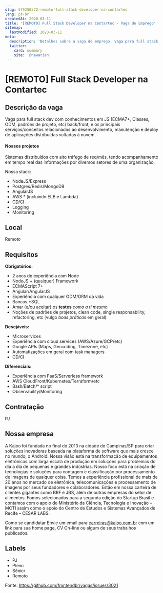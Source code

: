 ```yaml
---
slug: 579250572-remoto-full-stack-developer-na-contartec
lang: pt-br
createdAt: 2020-03-11
title: '[REMOTO] Full Stack Developer na Contartec - Vaga de Emprego'
sitemap:
  lastModified: 2020-03-11
meta:
  description: 'Detalhes sobre a vaga de emprego: Vaga para full stack dev com conhecimentos em JS (ECMA7+, Classes, ODM, padrões de projeto, etc) back/front, e os principais serviços/conceitos relacionados ao desenvolvimento, manutenção e deploy de aplicações distribuídas voltadas à nuvem.'
  twitter:
    card: summary
    site: '@nawarian'
---
```


# [REMOTO] Full Stack Developer na Contartec

## Descrição da vaga

Vaga para full stack dev com conhecimentos em JS (ECMA7+, Classes, ODM, padrões de projeto, etc) back/front, e os principais serviços/conceitos relacionados ao desenvolvimento, manutenção e deploy de aplicações distribuídas voltadas à nuvem.

#### Nossos projetos

Sistemas distribuídos com alto tráfego de req/mês, tendo acompanhamento em tempo real das informações por diversos setores de uma organização.

Nossa stack:

- NodeJS/Express
- Postgres/Redis/MongoDB
- AngularJS
- AWS * (incluindo ELB e Lambda)
- CD/CI
- Logging
- Monitoring

## Local

Remoto

## Requisitos

**Obrigatórios:**

- 2 anos de experiência com Node
- NodeJS + (qualquer) Framework
- ECMAScript 7+
- Angular/AngularJS
- Experiência com qualquer ODM/ORM da vida
- Bancos *SQL
- Amar (e/ou aceitar) os **testes** _como a ti mesmo_
- Noções de padrões de projetos, clean code, single responsability, refactoring, etc (vulgo _boas práticas_ em geral)

**Desejáveis:**

- Microservices
- Experiência com cloud services (AWS/Azure/GCP/etc)
- Google APIs (Maps, Geocoding, Timezone, etc)
- Automatizações em geral com task managers
- CD/CI

**Diferenciais:**

- Experiência com FaaS/Serverless framework
- AWS CloudFront/Kubernetes/Terraform/etc
- Bash/Batch/* script
- Observability/Monitoring

## Contratação

PJ

## Nossa empresa

A Kajoo foi fundada no final de 2013 na cidade de Campinas/SP para criar soluções inovadoras baseada na plataforma de software que mais cresce no mundo, o Android. Nossa visão está na transformação de equipamentos eletrônicos com larga escala de produção em soluções para problemas do dia a dia de pequenas e grandes indústrias.
Nosso foco está na criação de tecnologias e soluções para contagem e classificação por processamento de imagens de qualquer coisa.
Temos a experiência profissional de mais de 20 anos no mercado de eletrônica, telecomunicações e processamento de imagens por seus fundadores e colaboradores.
Estão em nossa carteira de clientes gigantes como BRF e JBS, além de outras empresas do setor de alimentos.
Fomos selecionados para a segunda edição do Startup Brasil e contamos com o apoio do Ministério da Ciência, Tecnologia e Inovação – MCTI assim como o apoio do Centro de Estudos e Sistemas Avançados de Recife – CESAR LABS.

Como se candidatar
Envie um email para carreiras@kajoo.com.br com um link para sua home page, CV On-line ou algum de seus trabalhos publicados.

## Labels

- PJ
- Pleno
- Sênior
- Remoto

Fonte: https://github.com/frontendbr/vagas/issues/3021